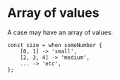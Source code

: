 # Array of values

A case may have an array of values:

```
const size = when someNumber {
    [0, 1] -> 'small',
    [2, 3, 4] -> 'medium',
    ... -> 'etc',
};
```
